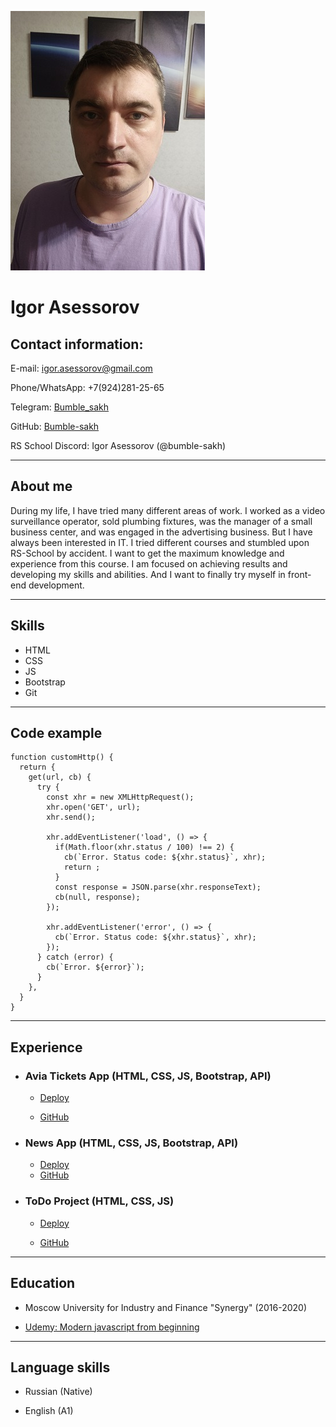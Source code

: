 ![My photo](photo.jpg)

# Igor Asessorov

## Contact information:

E-mail: igor.asessorov@gmail.com

Phone/WhatsApp: +7(924)281-25-65

Telegram: [Bumble_sakh](https://t.me/Bumble_sakh)

GitHub: [Bumble-sakh](https://github.com/Bumble-sakh)

RS School Discord: Igor Asessorov (@bumble-sakh)

---

## About me

During my life, I have tried many different areas of work. I worked as a video surveillance operator, sold plumbing fixtures, was the manager of a small business center, and was engaged in the advertising business. But I have always been interested in IT. I tried different courses and stumbled upon RS-School by accident. I want to get the maximum knowledge and experience from this course. I am focused on achieving results and developing my skills and abilities. And I want to finally try myself in front-end development.

---

## Skills

- HTML
- CSS
- JS
- Bootstrap
- Git

---

## Code example

    function customHttp() {
      return {
        get(url, cb) {
          try {
            const xhr = new XMLHttpRequest();
            xhr.open('GET', url);
            xhr.send();

            xhr.addEventListener('load', () => {
              if(Math.floor(xhr.status / 100) !== 2) {
                cb(`Error. Status code: ${xhr.status}`, xhr);
                return ;
              }
              const response = JSON.parse(xhr.responseText);
              cb(null, response);
            });

            xhr.addEventListener('error', () => {
              cb(`Error. Status code: ${xhr.status}`, xhr);
            });
          } catch (error) {
            cb(`Error. ${error}`);
          }
        },
      }
    }

---

## Experience

- ### Avia Tickets App (HTML, CSS, JS, Bootstrap, API)

  - [Deploy](https://bumble-sakh.github.io/Training-Avia-Tickets/dist/)

  - [GitHub](https://github.com/Bumble-sakh/Training-Avia-Tickets)

- ### News App (HTML, CSS, JS, Bootstrap, API)

  - [Deploy](https://bumble-sakh.github.io/Training-News-App/)
  - [GitHub](https://github.com/Bumble-sakh/Training-News-App)

- ### ToDo Project (HTML, CSS, JS)

  - [Deploy](https://bumble-sakh.github.io/JS-ToDoList/)

  - [GitHub](https://github.com/Bumble-sakh/JS-ToDoList)

---

## Education

- Moscow University for Industry and Finance "Synergy" (2016-2020)

- [Udemy: Modern javascript from beginning](https://www.udemy.com/course/modern-javascript-from-beginning)

---

## Language skills

- Russian (Native)

- English (A1)
